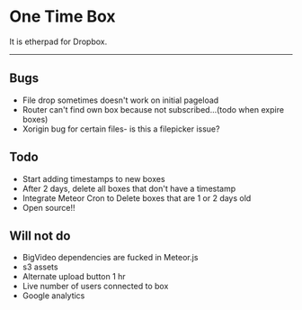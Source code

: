 # One Time Box

It is etherpad for Dropbox.
______

## Bugs
* File drop sometimes doesn't work on initial pageload
* Router can't find own box because not subscribed...(todo when expire boxes)
* Xorigin bug for certain files- is this a filepicker issue?

## Todo
* Start adding timestamps to new boxes
* After 2 days, delete all boxes that don't have a timestamp
* Integrate Meteor Cron to Delete boxes that are 1 or 2 days old
* Open source!!

## Will not do
* BigVideo dependencies are fucked in Meteor.js
* s3 assets
* Alternate upload button 1 hr
* Live number of users connected to box
* Google analytics
